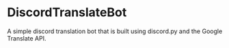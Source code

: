 # DiscordTranslateBot

A simple discord translation bot that is built using discord.py and the Google Translate API. 
